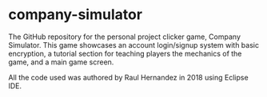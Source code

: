 # company-simulator
The GitHub repository for the personal project clicker game, Company Simulator. This game showcases an account login/signup system with basic encryption, a tutorial section for teaching players the mechanics of the game, and a main game screen.

All the code used was authored by Raul Hernandez in 2018 using Eclipse IDE.